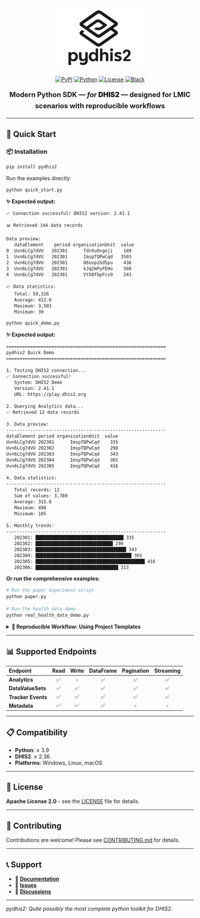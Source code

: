 

<div align="center">
  <img src="image.png" alt="pydhis2 logo" width="220"/>

  <p>
    <a href="https://pypi.org/project/pydhis2"><img src="https://img.shields.io/pypi/v/pydhis2?style=for-the-badge" alt="PyPI"></a>
    <a href="https://pypi.org/project/pydhis2/"><img src="https://img.shields.io/badge/python-≥3.9-blue.svg?style=for-the-badge" alt="Python"></a>
    <a href="https://opensource.org/licenses/Apache-2.0"><img src="https://img.shields.io/badge/license-Apache%202.0-green.svg?style=for-the-badge" alt="License"></a>
    <a href="https://github.com/psf/black"><img src="https://img.shields.io/badge/code%20style-black-000000.svg?style=for-the-badge" alt="Black"></a>
  </p>

<p style="font-size:1.15rem; line-height:1.6;">
  <strong>Modern Python SDK — <em>for</em> <span style="font-weight:900; text-transform:uppercase;">DHIS2</span> — designed for LMIC scenarios with reproducible workflows</strong>
</p>


</div>

---

## 🚀 Quick Start

### 📦 Installation

```bash
pip install pydhis2
```

Run the examples directly:

```bash
python quick_start.py
```

**✨ Expected output:**

```
✅ Connection successful! DHIS2 version: 2.41.1

📊 Retrieved 144 data records

Data preview:
   dataElement    period organisationUnit  value
0  Uvn6LCg7dVU   202301      fdc6uOvgoji    189
1  Uvn6LCg7dVU   202301      ImspTQPwCqd   3503
2  Uvn6LCg7dVU   202301      O6uvpzGd5pu    436
3  Uvn6LCg7dVU   202301      kJq2mPyFEHo    560
4  Uvn6LCg7dVU   202301      Vth0fbpFcsO    243

📈 Data statistics:
   Total: 59,326
   Average: 412.0
   Maximum: 3,503
   Minimum: 39
```

```bash
python quick_demo.py
```

**✨ Expected output:**

```
============================================================
pydhis2 Quick Demo
============================================================

1. Testing DHIS2 connection...
✅ Connection successful!
   System: DHIS2 Demo
   Version: 2.41.1
   URL: https://play.dhis2.org

2. Querying Analytics data...
✅ Retrieved 12 data records

3. Data preview:
------------------------------------------------------------
dataElement period organisationUnit  value
Uvn6LCg7dVU 202301      ImspTQPwCqd    335
Uvn6LCg7dVU 202302      ImspTQPwCqd    298
Uvn6LCg7dVU 202303      ImspTQPwCqd    343
Uvn6LCg7dVU 202304      ImspTQPwCqd    365
Uvn6LCg7dVU 202305      ImspTQPwCqd    416

4. Data statistics:
------------------------------------------------------------
   Total records: 12
   Sum of values: 3,789
   Average: 315.8
   Maximum: 498
   Minimum: 105

5. Monthly trends:
------------------------------------------------------------
   202301: █████████████████████████████████ 335
   202302: █████████████████████████████ 298
   202303: ██████████████████████████████████ 343
   202304: ████████████████████████████████████ 365
   202305: █████████████████████████████████████████ 416
   202306: ███████████████████████████████ 313
```

**Or run the comprehensive examples:**

```bash
# Run the paper experiment script
python paper.py

# Run the health data demo
python real_health_data_demo.py
```
<details>
<summary><strong>🚀 Reproducible Workflow: Using Project Templates</strong></summary>

Beyond being a library, `pydhis2` promotes a standardized and reproducible workflow crucial for scientific research. To jumpstart your analysis, we provide a project template powered by [Cookiecutter](https://cookiecutter.readthedocs.io/).

**Why use the template?**

*   **Standardization**: Every project starts with the same clean, logical structure. No more guessing where configs or scripts are.
*   **Rapid Start**: Generate a fully functional project skeleton with a single command.
*   **Best Practices**: The template includes pre-configured settings for DHIS2 connection, data quality pipelines, and environment management.
*   **Focus on Analysis**: Spend less time on boilerplate setup and more time on your research.

### Usage

1.  **Install Cookiecutter:**
    ```bash
    pip install cookiecutter
    ```

2.  **Generate your project:**
    Run Cookiecutter and point it to the `pydhis2` template. It will ask you a few questions to personalize your new project.

    ```bash
    # Run from the root of the pydhis2 repository
    cookiecutter pydhis2/templates
    ```

    You'll be prompted for details like your project name and author info:
    ```
    project_name [My DHIS-2 Analysis Project]: Malaria Analysis Malawi
    project_slug [malaria_analysis_malawi]:
    author_name [Your Name]: Dr. Evans
    author_email [your.email@example.com]: evans@who.int
    ```

3.  **Get a complete, ready-to-use project structure:**
    ```
    malaria-analysis-malawi/
    ├── configs/          # DHIS-2 & DQR configurations
    ├── data/             # For raw and processed data
    ├── pipelines/        # Your analysis pipeline definitions
    ├── scripts/          # Runner scripts
    ├── .env.example      # Environment variable template
    └── README.md         # A dedicated README for your new project
    ```

Now you can `cd` into your new project directory and start your analysis immediately!

</details>

---

## 📊 Supported Endpoints

| Endpoint | Read | Write | DataFrame | Pagination | Streaming |
| :--- | :--: | :--: | :----: | :--: | :----: |
| **Analytics** | ✅ | - | ✅ | ✅ | ✅ |
| **DataValueSets** | ✅ | ✅ | ✅ | ✅ | ✅ |
| **Tracker Events** | ✅ | ✅ | ✅ | ✅ | ✅ |
| **Metadata** | ✅ | ✅ | ✅ | - | - |

---

## 📋 Compatibility

*   **Python**: ≥ 3.9
*   **DHIS2**: ≥ 2.36
*   **Platforms**: Windows, Linux, macOS

---

## 📄 License

**Apache License 2.0** - see the [LICENSE](LICENSE) file for details.

---

## 🤝 Contributing

Contributions are welcome! Please see [CONTRIBUTING.md](CONTRIBUTING.md) for details.

---

## 📞 Support

*   📖 **[Documentation](https://pydhis2.readthedocs.io)**
*   🐛 **[Issues](https://github.com/pydhis2/pydhis2/issues)**
*   💬 **[Discussions](https://github.com/pydhis2/pydhis2/discussions)**

---

*pydhis2: Quite possibly the most complete python toolkit for DHIS2.*
